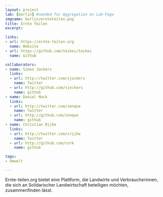 ```yaml
---
layout: project
lab: [berlin] #needed for Aggregation on Lab-Page
imgname: berlin/ernteteilen.png
title: Ernte Teilen
excerpt:

links:
- url: https://ernte-teilen.org
  name: Website
- url: https://github.com/teikei/teikei
  name: Github

collaborators:
- name: Simon Jockers
  links:
  - url: http://twitter.com/sjockers
    name: Twitter
  - url: http://github.com/sjockers
    name: github
- name: Daniel Mack
  links:
  - url: http://twitter.com/zonque
    name: Twitter
  - url: http://github.com/zonque
    name: github
- name: Christian Rijke
  links:
  - url: http://twitter.com/crijke
    name: Twitter
  - url: http://github.com/cnrk
    name: github

tags:
- Umwelt

---
```


Ernte-teilen.org bietet eine Plattform, die Landwirte und Verbraucherinnen, die sich an Solidarischer Landwirtschaft beteiligen möchten, zusammenfinden lässt.
